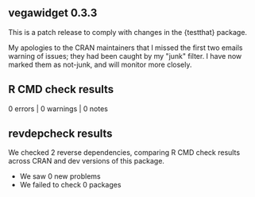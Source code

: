 ## vegawidget 0.3.3

This is a patch release to comply with changes in the {testthat} package.

My apologies to the CRAN maintainers that I missed the first two emails warning of issues; they had been caught by my "junk" filter. I have now marked them as not-junk, and will monitor more closely.

## R CMD check results

0 errors | 0 warnings | 0 notes 

## revdepcheck results

We checked 2 reverse dependencies, comparing R CMD check results across CRAN and dev versions of this package.

 * We saw 0 new problems
 * We failed to check 0 packages




  



  
